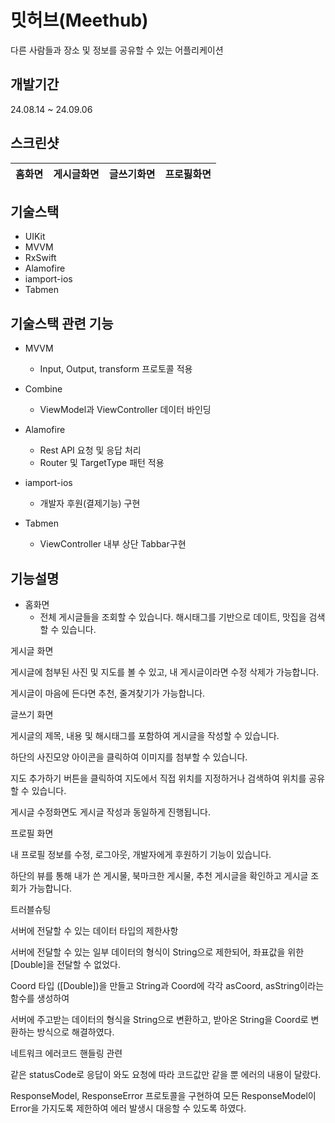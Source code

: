 # 밋허브(Meethub)
다른 사람들과 장소 및 정보를 공유할 수 있는 어플리케이션

## 개발기간

24.08.14 ~ 24.09.06

## 스크린샷

|홈화면|게시글화면|글쓰기화면|프로핋화면|
|:-:|:-:|:-:|:-:|


## 기술스택

* UIKit
* MVVM
* RxSwift
* Alamofire
* iamport-ios
* Tabmen

## 기술스택 관련 기능

* MVVM
  * Input, Output, transform 프로토콜 적용

* Combine
  * ViewModel과 ViewController 데이터 바인딩

* Alamofire
  * Rest API 요청 및 응답 처리
  * Router 및 TargetType 패턴 적용

* iamport-ios
  * 개발자 후원(결제기능) 구현

* Tabmen
  * ViewController 내부 상단 Tabbar구현

## 기능설명

* 홈화면
  * 전체 게시글들을 조회할 수 있습니다. 해시태그를 기반으로 데이트, 맛집을 검색할 수 있습니다.

게시글 화면

게시글에 첨부된 사진 및 지도를 볼 수 있고, 내 게시글이라면 수정 삭제가 가능합니다.

게시글이 마음에 든다면 추천, 줄겨찾기가 가능합니다.

글쓰기 화면

게시글의 제목, 내용 및 해시태그를 포함하여 게시글을 작성할 수 있습니다.

하단의 사진모양 아이콘을 클릭하여 이미지를 첨부할 수 있습니다.

지도 추가하기 버튼을 클릭하여 지도에서 직접 위치를 지정하거나 검색하여 위치를 공유할 수 있습니다.

게시글 수정화면도 게시글 작성과 동일하게 진행됩니다.

프로필 화면

내 프로필 정보를 수정, 로그아웃, 개발자에게 후원하기 기능이 있습니다.

하단의 뷰를 통해 내가 쓴 게시물, 북마크한 게시물, 추천 게시글을 확인하고 게시글 조회가 가능합니다.

트러블슈팅

서버에 전달할 수 있는 데이터 타입의 제한사항

서버에 전달할 수 있는 일부 데이터의 형식이 String으로 제한되어, 좌표값을 위한 [Double]을 전달할 수 없었다.

Coord 타입 ([Double])을 만들고 String과 Coord에 각각 asCoord, asString이라는 함수를 생성하여 

서버에 주고받는 데이터의 형식을 String으로 변환하고, 받아온 String을 Coord로 변환하는 방식으로 해결하였다.


네트워크 에러코드 핸들링 관련

같은 statusCode로 응답이 와도 요청에 따라 코드값만 같을 뿐 에러의 내용이 달랐다.

ResponseModel, ResponseError 프로토콜을 구현하여 모든 ResponseModel이 Error을 가지도록 제한하여 에러 발생시 대응할 수 있도록 하였다.
